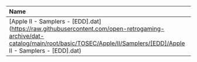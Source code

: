 |Name|Size|
|:---|---:|
|[Apple II - Samplers - [EDD].dat](https://raw.githubusercontent.com/open-retrogaming-archive/dat-catalog/main/root/basic/TOSEC/Apple/II/Samplers/[EDD]/Apple II - Samplers - [EDD].dat)|1597|
